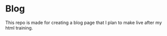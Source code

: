 # Blog 
This repo is made for creating a blog page that I plan to make live after my html training.
